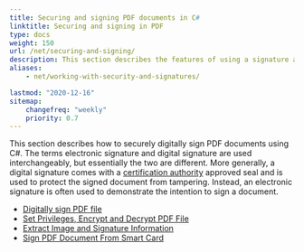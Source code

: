 ```yaml
---
title: Securing and signing PDF documents in C#
linktitle: Securing and signing in PDF
type: docs
weight: 150
url: /net/securing-and-signing/
description: This section describes the features of using a signature and securing your PDF document.
aliases:
    - net/working-with-security-and-signatures/

lastmod: "2020-12-16"
sitemap:
    changefreq: "weekly"
    priority: 0.7
---
```


This section describes how to securely digitally sign PDF documents using C#. The terms electronic signature and digital signature are used interchangeably, but essentially the two are different. More generally, a digital signature comes with a [certification authority](https://en.wikipedia.org/wiki/Certificate_authority) approved seal and is used to protect the signed document from tampering. Instead, an electronic signature is often used to demonstrate the intention to sign a document.

- [Digitally sign PDF file](/pdf/net/digitally-sign-pdf-file/)
- [Set Privileges, Encrypt and Decrypt PDF File](/pdf/net/set-privileges-encrypt-and-decrypt-pdf-file/)
- [Extract Image and Signature Information](/pdf/net/extract-image-and-signature-information/)
- [Sign PDF Document From Smart Card](/pdf/net/sign-pdf-document-from-smart-card/)
